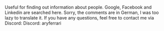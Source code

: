 Useful for finding out information about people. Google, Facebook and Linkedin are searched here. 
Sorry, the comments are in German, I was too lazy to translate it. 
If you have any questions, feel free to contact me via Discord: Discord: aryferrari

